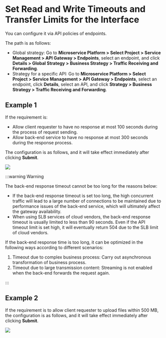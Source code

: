 # Set Read and Write Timeouts and Transfer Limits for the Interface

You can configure it via API policies of endpoints.

The path is as follows:

- Global strategy: Go to **Microservice Platform > Select Project > Service Management > API Gateway > Endpoints**, select an endpoint, and click **Details > Global Strategy > Business Strategy > Traffic Receiving and Forwarding**.
- Strategy for a specific API: Go to **Microservice Platform > Select Project > Service Management > API Gateway > Endpoints**, select an endpoint, click **Details**, select an API, and click **Strategy > Business Strategy > Traffic Receiving and Forwarding**.

## Example 1

If the requirement is:

- Allow client requester to have no response at most 100 seconds during the process of request sending.
- Allow back-end service to have no response at most 300 seconds during the response process.

The configuration is as follows, and it will take effect immediately after clicking **Submit**.

![](http://terminus-paas.oss-cn-hangzhou.aliyuncs.com/paas-doc/2022/01/20/2c4f7c53-9b61-4aea-828a-e91568f4f85e.png)

:::warning Warning

The back-end response timeout cannot be too long for the reasons below:

- If the back-end response timeout is set too long, the high concurrent traffic will lead to a large number of connections to be maintained due to performance issues of the back-end service, which will ultimately affect the gateway availability.
- When using SLB services of cloud vendors, the back-end response timeout is usually limited to less than 90 seconds. Even if the API timeout limit is set high, it will eventually return 504 due to the SLB limit of cloud vendors.

If the back-end response time is too long, it can be optimized in the following ways according to different scenarios:
1. Timeout due to complex business process: Carry out asynchronous transformation of business process.
2. Timeout due to large transmission content: Streaming is not enabled when the back-end forwards the request again.

:::

## Example 2

If the requirement is to allow client requester to upload files within 500 MB, the configuration is as follows, and it will take effect immediately after clicking **Submit**.

![](http://terminus-paas.oss-cn-hangzhou.aliyuncs.com/paas-doc/2022/01/20/6847a91f-7b42-4803-ade0-0d9f6b1d5dfb.png)


